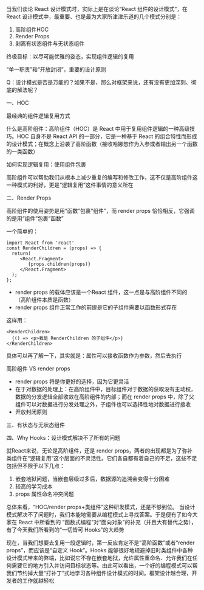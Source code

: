 当我们谈论 React 设计模式时，实际上是在谈论“React 组件的设计模式”，在 React 设计模式中，最重要、也是最为大家所津津乐道的几个模式分别是：
1. 高阶组件HOC
2. Render Props
3. 剥离有状态组件与无状态组件

终极目标：以尽可能优雅的姿态，实现组件逻辑的复用

“单一职责”和“开放封闭”，重要的设计原则

Q：设计模式是否是万能的？如果不是，那么对框架来说，还有没有更加深刻、彻底的解法呢？

一、HOC

最经典的组件逻辑复用方式

什么是高阶组件：高阶组件（HOC）是 React 中用于复用组件逻辑的一种高级技巧。HOC 自身不是 React API 的一部分，它是一种基于 React 的组合特性而形成的设计模式；在概念上沿袭了高阶函数（接收哈娜恕作为入参或者输出另一个函数的一类函数）

如何实现逻辑复用：使用组件包裹

高阶组件可以帮助我们从根本上减少重复的编写和修改工作，这不仅是高阶组件这一种模式的利好，更是“逻辑复用”这件事情的意义所在

二、Render Props

高阶组件的使用姿势是用“函数”包裹“组件”，而 render props 恰恰相反，它强调的是用“组件”包裹“函数”

一个简单的：
```
import React from 'react'  
const RenderChildren = (props) => {
  return(
     <React.Fragment>
        {props.children(props)}
     </React.Fragment>
  );
};
```

- render props 的载体应该是一个React 组件，这一点是与高阶组件不同的（高阶组件本质是函数）
- render props 组件正常工作的前提是它的子组件需要以函数形式存在

这样用：
```
<RenderChildren>         
  {() => <p>我是 RenderChildren 的子组件</p>}       
</RenderChildren>
```

具体可以再了解一下，其实就是：属性可以接收函数作为参数，然后去执行

高阶组件 VS render props
- render props 将是你更好的选择，因为它更灵活
- 在于对数据的处理上：在高阶组件中，目标组件对于数据的获取没有主动权，数据的分发逻辑全部收敛在高阶组件的内部；而在 render props 中，除了父组件可以对数据进行分发处理之外，子组件也可以选择性地对数据进行接收
- 开放封闭原则

三、有状态与无状态组件

四、Why Hooks：设计模式解决不了所有的问题

就React来说，无论是高阶组件，还是 render props，两者的出现都是为了弥补类组件在“逻辑复用”这个层面的不灵活性。它们各自都有着自己的不足，这些不足包括但不限于以下几点：
1. 嵌套地狱问题，当嵌套层级过多后，数据源的追溯会变得十分困难
2. 较高的学习成本
3. props 属性命名冲突问题

总体来看，“HOC/render props+类组件”这种研发模式，还是不够到位。
当设计模式解决不了问题时，我们本能地需要从编程模式上寻找答案。于是便有了如今大家在 React 中所看到的 “函数式编程”对“面向对象”的补充（并且大有替代之势），有了今天我们所看到的“一切皆可 Hooks”的大趋势

现在，当我们想要去复用一段逻辑时，第一反应肯定不是“高阶函数”或者“render props”，而应该是“自定义 Hook”。Hooks 能够很好地规避掉旧时类组件中各种设计模式带来的弊端，比如说它不存在嵌套地狱，允许属性重命名、允许我们在任何需要它的地方引入并访问目标状态等。由此可以看出，一个好的编程模式可以帮我们节约掉大量“打补丁”式地学习各种组件设计模式的时间。框架设计越合理，开发者的工作就越轻松


